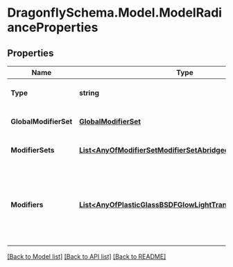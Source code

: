 
# DragonflySchema.Model.ModelRadianceProperties

## Properties

Name | Type | Description | Notes
------------ | ------------- | ------------- | -------------
**Type** | **string** |  | [optional] [readonly] [default to "ModelRadianceProperties"]
**GlobalModifierSet** | [**GlobalModifierSet**](GlobalModifierSet.md) | Global Radiance modifier set. | [optional] [readonly] 
**ModifierSets** | [**List&lt;AnyOfModifierSetModifierSetAbridged&gt;**](AnyOfModifierSetModifierSetAbridged.md) | List of all ModifierSets in the Model. | [optional] 
**Modifiers** | [**List&lt;AnyOfPlasticGlassBSDFGlowLightTransMetalVoidMirror&gt;**](AnyOfPlasticGlassBSDFGlowLightTransMetalVoidMirror.md) | A list of all unique modifiers in the model. This includes modifiers across all the Model modifier_sets. | [optional] 

[[Back to Model list]](../README.md#documentation-for-models)
[[Back to API list]](../README.md#documentation-for-api-endpoints)
[[Back to README]](../README.md)

